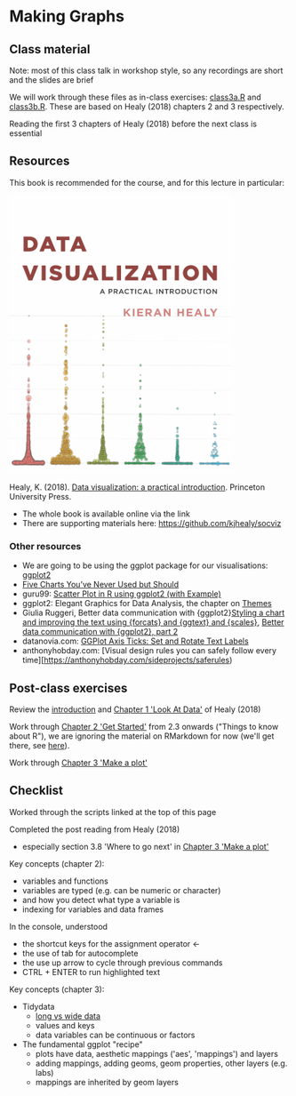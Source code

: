 # Making Graphs

## Class material

Note: most of this class talk in workshop style, so any recordings are short and the slides are brief

We will work through these files as in-class exercises: [class3a.R](static/class3a.R) and [class3b.R](static/class3b.R). These are based on Healy (2018) chapters 2 and 3 respectively.
  
Reading the first 3 chapters of Healy (2018) before the next class is essential 

## Resources

This book is recommended for the course, and for this lecture in particular:

<img src="images/dv-cover-pupress.jpeg" style="width: 400px; float: center;">

Healy, K. (2018). [Data visualization: a practical introduction](https://socviz.co/). Princeton University Press. 

* The whole book is available online via the link  
* There are supporting materials here: https://github.com/kjhealy/socviz  
 
 
### Other resources 

* We are going to be using the ggplot package for our visualisations: [ggplot2](https://ggplot2.tidyverse.org/)
* [Five Charts You’ve Never Used but Should](https://policyviz.com/2021/02/08/five-charts-youve-never-used-but-should/)
* guru99: [Scatter Plot in R using ggplot2 (with Example)](https://www.guru99.com/r-scatter-plot-ggplot2.html)
* ggplot2: Elegant Graphics for Data Analysis, the chapter on [Themes](https://ggplot2-book.org/polishing.html)
* Giulia Ruggeri, Better data communication with {ggplot2}[Styling a chart and improving the text using {forcats} and {ggtext} and {scales}](https://giulia-ruggeri.medium.com/better-data-communication-with-ggplot2-92fbcfea2c6e), [Better data communication with {ggplot2}, part 2](https://giulia-ruggeri.medium.com/better-data-communication-with-ggplot2-part-2-615a5180ccb)
* datanovia.com: [GGPlot Axis Ticks: Set and Rotate Text Labels](https://www.datanovia.com/en/blog/ggplot-axis-ticks-set-and-rotate-text-labels/)
* anthonyhobday.com: [Visual design rules you can safely follow every time][https://anthonyhobday.com/sideprojects/saferules)

## Post-class exercises

Review the [introduction](https://socviz.co) and [Chapter 1 'Look At Data'](https://socviz.co/lookatdata.html) of Healy (2018)

Work through [Chapter 2 'Get Started'](https://socviz.co/gettingstarted.html) from 2.3 onwards ("Things to know about R"), we are ignoring the material on RMarkdown for now (we'll get there, see [here](https://tomstafford.github.io/psy6422/rmarkdown.html)).

Work through [Chapter 3 'Make a plot'](https://socviz.co/makeplot.html)

## Checklist

Worked through the scripts linked at the top of this page

Completed the post reading from Healy (2018)    

 * especially section 3.8 'Where to go next' in [Chapter 3 'Make a plot'](https://socviz.co/makeplot.html)

Key concepts (chapter 2):  

* variables and functions
* variables are typed (e.g. can be numeric or character)
 * and how you detect what type a variable is
* indexing for variables and data frames

In the console, understood  

  * the shortcut keys for the assignment operator <- 
  * the use of tab for autocomplete
  * the use up arrow to cycle through previous commands
  * CTRL + ENTER to run highlighted text

Key concepts (chapter 3):  

* Tidydata
  * [long vs wide data](https://en.wikipedia.org/wiki/Wide_and_narrow_data)
  * values and keys
  * data variables can be continuous or factors 
* The fundamental ggplot "recipe"
  * plots have data, aesthetic mappings ('aes', 'mappings') and layers
  * adding mappings, adding geoms, geom properties, other layers (e.g. labs)
  * mappings are inherited by geom layers
